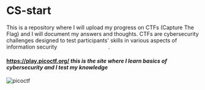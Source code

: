 # CS-start #
This is a repository where I will upload my progress on CTFs (Capture The Flag) and I will document my answers and thoughts.  CTFs are cybersecurity challenges designed to test participants' skills in various aspects of information security‎ ‎ ‎ ‎ ‎ ‎ ‎ ‎ ‎ ‎ ‎ ‎ ‎ ‎ ‎ ‎ ‎ ‎ ‎ ‎ ‎  ‎ ‎ ‎ ‎ ‎ ‎ ‎ ‎ ‎ ‎ ‎ ‎ ‎ ‎ ‎ ‎ ‎ ‎ ‎ ‎ ‎  ‎ ‎ ‎ ‎ ‎ ‎ ‎ ‎ ‎ ‎ ‎ ‎ ‎ ‎ ‎ ‎ ‎ ‎ ‎ ‎ ‎  .
 #### https://play.picoctf.org/  _this is the site where I learn basics of cybersecurity and I test my knowledge_ 
 ![picoctf](https://github.com/MrMystic8/CS-start/assets/161077696/0b283059-f065-4d28-b26b-2b99542af5d6)
